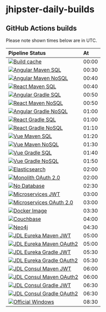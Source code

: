 # jhipster-daily-builds

## GitHub Actions builds

Please note shown times below are in UTC.

| Pipeline Status                                                                                        | At    |
| :----------------------------------------------------------------------------------------------------- | :---- |
| [![Build cache][cache.yml-badge]][cache.yml-link]                                                      | 00:00 |
| [![Angular Maven SQL][ng-maven-sql.yaml-badge]][ng-maven-sql.yaml-link]                                | 00:30 |
| [![Angular Maven NoSQL][ng-maven-nosql.yaml-badge]][ng-maven-nosql.yaml-link]                          | 00:40 |
| [![React Maven SQL][react-maven-sql.yaml-badge]][react-maven-sql.yaml-link]                            | 00:40 |
| [![Angular Gradle SQL][ng-gradle-sql.yaml-badge]][ng-gradle-sql.yaml-link]                             | 00:50 |
| [![React Maven NoSQL][react-maven-nosql.yaml-badge]][react-maven-nosql.yaml-link]                      | 00:50 |
| [![Angular Gradle NoSQL][ng-gradle-nosql.yaml-badge]][ng-gradle-nosql.yaml-link]                       | 01:00 |
| [![React Gradle SQL][react-gradle-sql.yaml-badge]][react-gradle-sql.yaml-link]                         | 01:00 |
| [![React Gradle NoSQL][react-gradle-nosql.yaml-badge]][react-gradle-nosql.yaml-link]                   | 01:10 |
| [![Vue Maven SQL][vue-maven-sql.yaml-badge]][vue-maven-sql.yaml-link]                                  | 01:20 |
| [![Vue Maven NoSQL][vue-maven-nosql.yaml-badge]][vue-maven-nosql.yaml-link]                            | 01:30 |
| [![Vue Gradle SQL][vue-gradle-sql.yaml-badge]][vue-gradle-sql.yaml-link]                               | 01:40 |
| [![Vue Gradle NoSQL][vue-gradle-nosql.yaml-badge]][vue-gradle-nosql.yaml-link]                         | 01:50 |
| [![Elasticsearch][elasticsearch.yaml-badge]][elasticsearch.yaml-link]                                  | 02:00 |
| [![Monolith OAuth 2.0][monolith-oauth2.yaml-badge]][monolith-oauth2.yaml-link]                         | 02:00 |
| [![No Database][no-database.yaml-badge]][no-database.yaml-link]                                        | 02:30 |
| [![Microservices JWT][ms-jwt.yaml-badge]][ms-jwt.yaml-link]                                            | 03:00 |
| [![Microservices OAuth 2.0][ms-oauth2.yaml-badge]][ms-oauth2.yaml-link]                                | 03:00 |
| [![Docker Image][docker-image.yaml-badge]][docker-image.yaml-link]                                     | 03:30 |
| [![Couchbase][couchbase.yml-badge]][couchbase.yml-link]                                                | 04:00 |
| [![Neo4j][neo4j.yaml-badge]][neo4j.yaml-link]                                                          | 04:30 |
| [![JDL Eureka Maven JWT][jdl-eureka-maven-jwt.yaml-badge]][jdl-eureka-maven-jwt.yaml-link]             | 05:00 |
| [![JDL Eureka Maven OAuth2][jdl-eureka-maven-oauth2.yaml-badge]][jdl-eureka-maven-oauth2.yaml-link]    | 05:00 |
| [![JDL Eureka Gradle JWT][jdl-eureka-gradle-jwt.yaml-badge]][jdl-eureka-gradle-jwt.yaml-link]          | 05:30 |
| [![JDL Eureka Gradle OAuth2][jdl-eureka-gradle-oauth2.yaml-badge]][jdl-eureka-gradle-oauth2.yaml-link] | 05:30 |
| [![JDL Consul Maven JWT][jdl-consul-maven-jwt.yaml-badge]][jdl-consul-maven-jwt.yaml-link]             | 06:00 |
| [![JDL Consul Maven OAuth2][jdl-consul-maven-oauth2.yaml-badge]][jdl-consul-maven-oauth2.yaml-link]    | 06:00 |
| [![JDL Consul Gradle JWT][jdl-consul-gradle-jwt.yaml-badge]][jdl-consul-gradle-jwt.yaml-link]          | 06:30 |
| [![JDL Consul Gradle OAuth2][jdl-consul-gradle-oauth2.yaml-badge]][jdl-consul-gradle-oauth2.yaml-link] | 06:30 |
| [![Official Windows][windows.yaml-badge]][windows.yaml-link]                                           | 08:30 |

[cache.yml-badge]: https://github.com/hipster-labs/jhipster-daily-builds/actions/workflows/cache.yml/badge.svg
[cache.yml-link]: https://github.com/hipster-labs/jhipster-daily-builds/actions/workflows/cache.yml
[ng-maven-sql.yaml-badge]: https://github.com/hipster-labs/jhipster-daily-builds/actions/workflows/ng-maven-sql.yaml/badge.svg
[ng-maven-sql.yaml-link]: https://github.com/hipster-labs/jhipster-daily-builds/actions/workflows/ng-maven-sql.yaml
[ng-maven-nosql.yaml-badge]: https://github.com/hipster-labs/jhipster-daily-builds/actions/workflows/ng-maven-nosql.yaml/badge.svg
[ng-maven-nosql.yaml-link]: https://github.com/hipster-labs/jhipster-daily-builds/actions/workflows/ng-maven-nosql.yaml
[react-maven-sql.yaml-badge]: https://github.com/hipster-labs/jhipster-daily-builds/actions/workflows/react-maven-sql.yaml/badge.svg
[react-maven-sql.yaml-link]: https://github.com/hipster-labs/jhipster-daily-builds/actions/workflows/react-maven-sql.yaml
[ng-gradle-sql.yaml-badge]: https://github.com/hipster-labs/jhipster-daily-builds/actions/workflows/ng-gradle-sql.yaml/badge.svg
[ng-gradle-sql.yaml-link]: https://github.com/hipster-labs/jhipster-daily-builds/actions/workflows/ng-gradle-sql.yaml
[react-maven-nosql.yaml-badge]: https://github.com/hipster-labs/jhipster-daily-builds/actions/workflows/react-maven-nosql.yaml/badge.svg
[react-maven-nosql.yaml-link]: https://github.com/hipster-labs/jhipster-daily-builds/actions/workflows/react-maven-nosql.yaml
[ng-gradle-nosql.yaml-badge]: https://github.com/hipster-labs/jhipster-daily-builds/actions/workflows/ng-gradle-nosql.yaml/badge.svg
[ng-gradle-nosql.yaml-link]: https://github.com/hipster-labs/jhipster-daily-builds/actions/workflows/ng-gradle-nosql.yaml
[react-gradle-sql.yaml-badge]: https://github.com/hipster-labs/jhipster-daily-builds/actions/workflows/react-gradle-sql.yaml/badge.svg
[react-gradle-sql.yaml-link]: https://github.com/hipster-labs/jhipster-daily-builds/actions/workflows/react-gradle-sql.yaml
[react-gradle-nosql.yaml-badge]: https://github.com/hipster-labs/jhipster-daily-builds/actions/workflows/react-gradle-nosql.yaml/badge.svg
[react-gradle-nosql.yaml-link]: https://github.com/hipster-labs/jhipster-daily-builds/actions/workflows/react-gradle-nosql.yaml
[vue-maven-sql.yaml-badge]: https://github.com/hipster-labs/jhipster-daily-builds/actions/workflows/vue-maven-sql.yaml/badge.svg
[vue-maven-sql.yaml-link]: https://github.com/hipster-labs/jhipster-daily-builds/actions/workflows/vue-maven-sql.yaml
[vue-maven-nosql.yaml-badge]: https://github.com/hipster-labs/jhipster-daily-builds/actions/workflows/vue-maven-nosql.yaml/badge.svg
[vue-maven-nosql.yaml-link]: https://github.com/hipster-labs/jhipster-daily-builds/actions/workflows/vue-maven-nosql.yaml
[vue-gradle-sql.yaml-badge]: https://github.com/hipster-labs/jhipster-daily-builds/actions/workflows/vue-gradle-sql.yaml/badge.svg
[vue-gradle-sql.yaml-link]: https://github.com/hipster-labs/jhipster-daily-builds/actions/workflows/vue-gradle-sql.yaml
[vue-gradle-nosql.yaml-badge]: https://github.com/hipster-labs/jhipster-daily-builds/actions/workflows/vue-gradle-nosql.yaml/badge.svg
[vue-gradle-nosql.yaml-link]: https://github.com/hipster-labs/jhipster-daily-builds/actions/workflows/vue-gradle-nosql.yaml
[elasticsearch.yaml-badge]: https://github.com/hipster-labs/jhipster-daily-builds/actions/workflows/elasticsearch.yaml/badge.svg
[elasticsearch.yaml-link]: https://github.com/hipster-labs/jhipster-daily-builds/actions/workflows/elasticsearch.yaml
[monolith-oauth2.yaml-badge]: https://github.com/hipster-labs/jhipster-daily-builds/actions/workflows/monolith-oauth2.yaml/badge.svg
[monolith-oauth2.yaml-link]: https://github.com/hipster-labs/jhipster-daily-builds/actions/workflows/monolith-oauth2.yaml
[no-database.yaml-badge]: https://github.com/hipster-labs/jhipster-daily-builds/actions/workflows/no-database.yaml/badge.svg
[no-database.yaml-link]: https://github.com/hipster-labs/jhipster-daily-builds/actions/workflows/no-database.yaml
[ms-jwt.yaml-badge]: https://github.com/hipster-labs/jhipster-daily-builds/actions/workflows/ms-jwt.yaml/badge.svg
[ms-jwt.yaml-link]: https://github.com/hipster-labs/jhipster-daily-builds/actions/workflows/ms-jwt.yaml
[ms-oauth2.yaml-badge]: https://github.com/hipster-labs/jhipster-daily-builds/actions/workflows/ms-oauth2.yaml/badge.svg
[ms-oauth2.yaml-link]: https://github.com/hipster-labs/jhipster-daily-builds/actions/workflows/ms-oauth2.yaml
[docker-image.yaml-badge]: https://github.com/hipster-labs/jhipster-daily-builds/actions/workflows/docker-image.yaml/badge.svg
[docker-image.yaml-link]: https://github.com/hipster-labs/jhipster-daily-builds/actions/workflows/docker-image.yaml
[couchbase.yml-badge]: https://github.com/hipster-labs/jhipster-daily-builds/actions/workflows/couchbase.yml/badge.svg
[couchbase.yml-link]: https://github.com/hipster-labs/jhipster-daily-builds/actions/workflows/couchbase.yml
[neo4j.yaml-badge]: https://github.com/hipster-labs/jhipster-daily-builds/actions/workflows/neo4j.yaml/badge.svg
[neo4j.yaml-link]: https://github.com/hipster-labs/jhipster-daily-builds/actions/workflows/neo4j.yaml
[jdl-eureka-maven-jwt.yaml-badge]: https://github.com/hipster-labs/jhipster-daily-builds/actions/workflows/jdl-eureka-maven-jwt.yaml/badge.svg
[jdl-eureka-maven-jwt.yaml-link]: https://github.com/hipster-labs/jhipster-daily-builds/actions/workflows/jdl-eureka-maven-jwt.yaml
[jdl-eureka-maven-oauth2.yaml-badge]: https://github.com/hipster-labs/jhipster-daily-builds/actions/workflows/jdl-eureka-maven-oauth2.yaml/badge.svg
[jdl-eureka-maven-oauth2.yaml-link]: https://github.com/hipster-labs/jhipster-daily-builds/actions/workflows/jdl-eureka-maven-oauth2.yaml
[jdl-eureka-gradle-jwt.yaml-badge]: https://github.com/hipster-labs/jhipster-daily-builds/actions/workflows/jdl-eureka-gradle-jwt.yaml/badge.svg
[jdl-eureka-gradle-jwt.yaml-link]: https://github.com/hipster-labs/jhipster-daily-builds/actions/workflows/jdl-eureka-gradle-jwt.yaml
[jdl-eureka-gradle-oauth2.yaml-badge]: https://github.com/hipster-labs/jhipster-daily-builds/actions/workflows/jdl-eureka-gradle-oauth2.yaml/badge.svg
[jdl-eureka-gradle-oauth2.yaml-link]: https://github.com/hipster-labs/jhipster-daily-builds/actions/workflows/jdl-eureka-gradle-oauth2.yaml
[jdl-consul-maven-jwt.yaml-badge]: https://github.com/hipster-labs/jhipster-daily-builds/actions/workflows/jdl-consul-maven-jwt.yaml/badge.svg
[jdl-consul-maven-jwt.yaml-link]: https://github.com/hipster-labs/jhipster-daily-builds/actions/workflows/jdl-consul-maven-jwt.yaml
[jdl-consul-maven-oauth2.yaml-badge]: https://github.com/hipster-labs/jhipster-daily-builds/actions/workflows/jdl-consul-maven-oauth2.yaml/badge.svg
[jdl-consul-maven-oauth2.yaml-link]: https://github.com/hipster-labs/jhipster-daily-builds/actions/workflows/jdl-consul-maven-oauth2.yaml
[jdl-consul-gradle-jwt.yaml-badge]: https://github.com/hipster-labs/jhipster-daily-builds/actions/workflows/jdl-consul-gradle-jwt.yaml/badge.svg
[jdl-consul-gradle-jwt.yaml-link]: https://github.com/hipster-labs/jhipster-daily-builds/actions/workflows/jdl-consul-gradle-jwt.yaml
[jdl-consul-gradle-oauth2.yaml-badge]: https://github.com/hipster-labs/jhipster-daily-builds/actions/workflows/jdl-consul-gradle-oauth2.yaml/badge.svg
[jdl-consul-gradle-oauth2.yaml-link]: https://github.com/hipster-labs/jhipster-daily-builds/actions/workflows/jdl-consul-gradle-oauth2.yaml
[windows.yaml-badge]: https://github.com/hipster-labs/jhipster-daily-builds/actions/workflows/windows.yaml/badge.svg
[windows.yaml-link]: https://github.com/hipster-labs/jhipster-daily-builds/actions/workflows/windows.yaml
